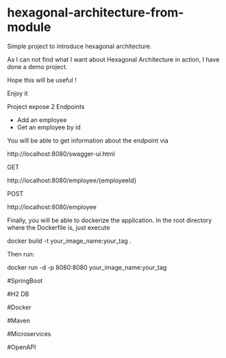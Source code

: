 # hexagonal-architecture-from-module

Simple project to introduce hexagonal architecture.

As I can not find what I want about Hexagonal Architecture in action, I have done a demo project.

Hope this will be useful !

Enjoy it

Project expose 2 Endpoints
- Add an employee 
- Get an employee by id

You will be able to get information about the endpoint via

http://localhost:8080/swagger-ui.html

GET

http://localhost:8080/employee/{employeeId}

POST

http://localhost:8080/employee


Finally, you will be able to dockerize the application.
In the root directory where the Dockerfile is, just execute

docker build -t your_image_name:your_tag .

Then run:

docker run -d -p 8080:8080 your_image_name:your_tag

#SpringBoot

#H2 DB

#Docker

#Maven

#Microservices

#OpenAPI
